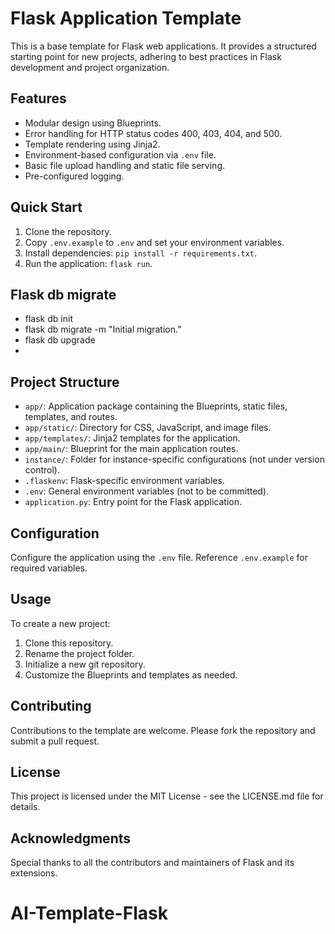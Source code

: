 # Flask Application Template

This is a base template for Flask web applications. It provides a structured starting point for new projects, adhering to best practices in Flask development and project organization.

## Features

- Modular design using Blueprints.
- Error handling for HTTP status codes 400, 403, 404, and 500.
- Template rendering using Jinja2.
- Environment-based configuration via `.env` file.
- Basic file upload handling and static file serving.
- Pre-configured logging.

## Quick Start

1. Clone the repository.
2. Copy `.env.example` to `.env` and set your environment variables.
3. Install dependencies: `pip install -r requirements.txt`.
4. Run the application: `flask run`.

## Flask db migrate
- flask db init
- flask db migrate -m "Initial migration."
- flask db upgrade
- 
## Project Structure

- `app/`: Application package containing the Blueprints, static files, templates, and routes.
- `app/static/`: Directory for CSS, JavaScript, and image files.
- `app/templates/`: Jinja2 templates for the application.
- `app/main/`: Blueprint for the main application routes.
- `instance/`: Folder for instance-specific configurations (not under version control).
- `.flaskenv`: Flask-specific environment variables.
- `.env`: General environment variables (not to be committed).
- `application.py`: Entry point for the Flask application.

## Configuration

Configure the application using the `.env` file. Reference `.env.example` for required variables.

## Usage

To create a new project:

1. Clone this repository.
2. Rename the project folder.
3. Initialize a new git repository.
4. Customize the Blueprints and templates as needed.


## Contributing

Contributions to the template are welcome. Please fork the repository and submit a pull request.

## License

This project is licensed under the MIT License - see the LICENSE.md file for details.

## Acknowledgments

Special thanks to all the contributors and maintainers of Flask and its extensions.
# AI-Template-Flask
